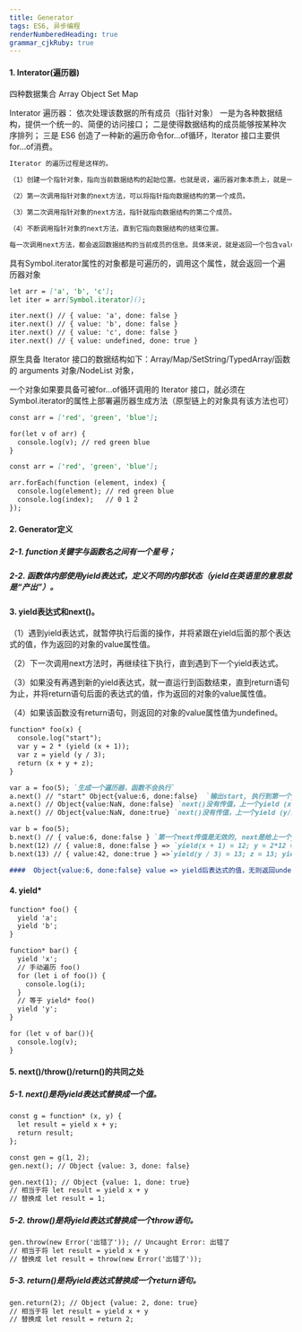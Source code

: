 ```yaml
---
title: Generator
tags: ES6, 异步编程
renderNumberedHeading: true
grammar_cjkRuby: true
---
```



#### 1. Interator(遍历器)
四种数据集合 Array Object Set Map

Interator 遍历器： 依次处理该数据的所有成员（指针对象）
一是为各种数据结构，提供一个统一的、简便的访问接口；
二是使得数据结构的成员能够按某种次序排列；
三是 ES6 创造了一种新的遍历命令for...of循环，Iterator 接口主要供for...of消费。

```markdown
Iterator 的遍历过程是这样的。

（1）创建一个指针对象，指向当前数据结构的起始位置。也就是说，遍历器对象本质上，就是一个指针对象。

（2）第一次调用指针对象的next方法，可以将指针指向数据结构的第一个成员。

（3）第二次调用指针对象的next方法，指针就指向数据结构的第二个成员。

（4）不断调用指针对象的next方法，直到它指向数据结构的结束位置。

每一次调用next方法，都会返回数据结构的当前成员的信息。具体来说，就是返回一个包含value和done两个属性的对象。其中，value属性是当前成员的值，done属性是一个布尔值，表示遍历是否结束。
```
具有Symbol.iterator属性的对象都是可遍历的，调用这个属性，就会返回一个遍历器对象
```markdown
let arr = ['a', 'b', 'c'];
let iter = arr[Symbol.iterator]();

iter.next() // { value: 'a', done: false }
iter.next() // { value: 'b', done: false }
iter.next() // { value: 'c', done: false }
iter.next() // { value: undefined, done: true }
```
原生具备 Iterator 接口的数据结构如下：Array/Map/SetString/TypedArray/函数的 arguments 对象/NodeList 对象，

一个对象如果要具备可被for...of循环调用的 Iterator 接口，就必须在Symbol.iterator的属性上部署遍历器生成方法（原型链上的对象具有该方法也可）
```markdown
const arr = ['red', 'green', 'blue'];

for(let v of arr) {
  console.log(v); // red green blue
}

const arr = ['red', 'green', 'blue'];

arr.forEach(function (element, index) {
  console.log(element); // red green blue
  console.log(index);   // 0 1 2
});
```
#### 2. Generator定义
##### 2-1. function关键字与函数名之间有一个星号；
##### 2-2. 函数体内部使用yield表达式，定义不同的内部状态（yield在英语里的意思就是“产出”）。

#### 3. yield表达式和next()。

（1）遇到yield表达式，就暂停执行后面的操作，并将紧跟在yield后面的那个表达式的值，作为返回的对象的value属性值。

（2）下一次调用next方法时，再继续往下执行，直到遇到下一个yield表达式。

（3）如果没有再遇到新的yield表达式，就一直运行到函数结束，直到return语句为止，并将return语句后面的表达式的值，作为返回的对象的value属性值。

（4）如果该函数没有return语句，则返回的对象的value属性值为undefined。

```markdown
function* foo(x) {
  console.log("start");
  var y = 2 * (yield (x + 1));
  var z = yield (y / 3);
  return (x + y + z);
}

var a = foo(5); `生成一个遍历器，函数不会执行`
a.next() // "start" Object{value:6, done:false}  `输出start, 执行到第一个yield, value = 第一个yield 后面表达式的值 = x+1 = 5`
a.next() // Object{value:NaN, done:false} `next()没有传值，上一个yield (x+1)的值为NaN, 所以y值为NaN, y/3为NaN`
a.next() // Object{value:NaN, done:true} `next()没有传值，上一个yield (y/3)的值为NaN, z为NaN， 5+NaN+NaN`

var b = foo(5);
b.next() // { value:6, done:false } `第一个next传值是无效的, next是给上一个yield表达式传值`
b.next(12) // { value:8, done:false } => `yield(x + 1) = 12; y = 2*12 = 24; yield value = > y/3 = 8;`
b.next(13) // { value:42, done:true } =>`yield(y / 3) = 13; z = 13; yield value => x+y+z = 5+24+13 = 42`

####  Object{value:6, done:false} value => yield后表达式的值，无则返回undefined; done => generator执行完返回done
```

#### 4. yield*
```markdown
function* foo() {
  yield 'a';
  yield 'b';
}

function* bar() {
  yield 'x';
  // 手动遍历 foo()
  for (let i of foo()) {
    console.log(i);
  }
  // 等于 yield* foo()
  yield 'y';
}

for (let v of bar()){
  console.log(v);
}
```

#### 5. next()/throw()/return()的共同之处
##### 5-1. next()是将yield表达式替换成一个值。
```markdown
const g = function* (x, y) {
  let result = yield x + y;
  return result;
};

const gen = g(1, 2);
gen.next(); // Object {value: 3, done: false}

gen.next(1); // Object {value: 1, done: true}
// 相当于将 let result = yield x + y
// 替换成 let result = 1;
```
##### 5-2. throw()是将yield表达式替换成一个throw语句。
```markdown
gen.throw(new Error('出错了')); // Uncaught Error: 出错了
// 相当于将 let result = yield x + y
// 替换成 let result = throw(new Error('出错了'));
```
##### 5-3. return()是将yield表达式替换成一个return语句。
```markdown
gen.return(2); // Object {value: 2, done: true}
// 相当于将 let result = yield x + y
// 替换成 let result = return 2;
```